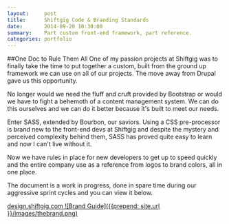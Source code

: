```yaml
---
layout:     post
title:      Shiftgig Code & Branding Standards
date:       2014-09-20 18:30:00
summary:    Part custom front-end framework, part reference.
categories: portfolio
---
```


##One Doc to Rule Them All
One of my passion projects at Shiftgig was to finally take the time to put together a custom, built from the ground up framework we can use on all of our projects. The move away from Drupal gave us this opportunity.

No longer would we need the fluff and cruft provided by Bootstrap or would we have to fight a behemoth of a content management system. We can do this ourselves and we can do it better because it's built to meet our needs.

Enter SASS, extended by Bourbon, our saviors. Using a CSS pre-processor is brand new to the front-end devs at Shiftgig and despite the mystery and perceived complexity behind them, SASS has  proved quite easy to learn and now I can't live without it.

Now we have rules in place for new developers to get up to speed quickly and the entire company use as a reference from logos to brand colors, all in one place.

The document is a work in progress, done in spare time during our aggressive sprint cycles and you can view it below.

<a href="http://design.shiftgig.com">design.shiftgig.com
![Brand Guide]({{prepend: site.url }}/images/thebrand.png)
</a>

